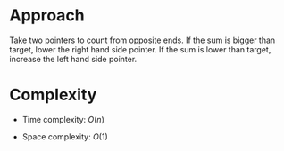 # Approach
Take two pointers to count from opposite ends. If the sum is bigger than target, lower the right hand side pointer. If the
sum is lower than target, increase the left hand side pointer.


# Complexity
- Time complexity:
  $O(n)$

- Space complexity:
  $O(1)$